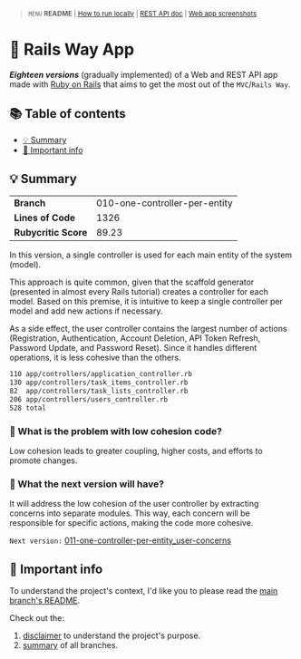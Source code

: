 <small>

> `MENU` **README** | [How to run locally](./docs/00_INSTALLATION.md) | [REST API doc](./docs/01_REST_API_DOC.md) | [Web app screenshots](./docs/02_WEB_APP_SCREENSHOTS.md)

</small>

# 🚆 Rails Way App <!-- omit in toc -->

_**Eighteen versions**_ (gradually implemented) of a Web and REST API app made with [Ruby on Rails](https://guides.rubyonrails.org/) that aims to get the most out of the `MVC`/`Rails Way`.

## 📚 Table of contents <!-- omit in toc -->

- [💡 Summary](#-summary)
- [📣 Important info](#-important-info)

## 💡 Summary

<table>
  <tr><td><strong>Branch</strong></td><td>010-one-controller-per-entity</td></tr>
  <tr><td><strong>Lines of Code</strong></td><td>1326</td></tr>
  <tr><td><strong>Rubycritic Score</strong></td><td>89.23</td></tr>
</table>

In this version, a single controller is used for each main entity of the system (model).

This approach is quite common, given that the scaffold generator (presented in almost every Rails tutorial) creates a controller for each model. Based on this premise, it is intuitive to keep a single controller per model and add new actions if necessary.

As a side effect, the user controller contains the largest number of actions (Registration, Authentication, Account Deletion, API Token Refresh, Password Update, and Password Reset). Since it handles different operations, it is less cohesive than the others.

```sh
110 app/controllers/application_controller.rb
130 app/controllers/task_items_controller.rb
82  app/controllers/task_lists_controller.rb
206 app/controllers/users_controller.rb
528 total
```

### 🤔 What is the problem with low cohesion code?  <!-- omit in toc -->

Low cohesion leads to greater coupling, higher costs, and efforts to promote changes.

### 🔎 What the next version will have? <!-- omit in toc -->

It will address the low cohesion of the user controller by extracting concerns into separate modules. This way, each concern will be responsible for specific actions, making the code more cohesive.

`Next version:` [011-one-controller-per-entity_user-concerns](https://github.com/solid-process/rails-way-app/tree/011-one-controller-per-entity_user-concerns?tab=readme-ov-file)

## 📣 Important info

To understand the project's context, I'd like you to please read the [main branch's README](https://github.com/solid-process/rails-way-app/tree/main?tab=readme-ov-file).

Check out the:
1. [disclaimer](https://github.com/solid-process/rails-way-app/tree/main?tab=readme-ov-file#-disclaimer) to understand the project's purpose.
2. [summary](https://github.com/solid-process/rails-way-app/tree/main?tab=readme-ov-file#-repository-branches) of all branches.
